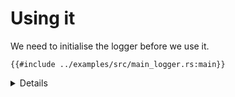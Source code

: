 # Using it

We need to initialise the logger before we use it.

```rust,editable,compile_fail
{{#include ../examples/src/main_logger.rs:main}}
```

<details>

* Note that our panic handler can now log details of panics.

</details>
